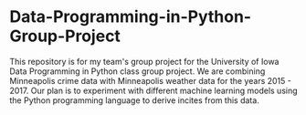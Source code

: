 # Data-Programming-in-Python-Group-Project

This repository is for my team's group project for the University of Iowa Data Programming in Python class group project. We are combining Minneapolis crime data with Minneapolis weather data for the years 2015 - 2017. Our plan is to experiment with different machine learning models using the Python programming language to derive incites from this data.
